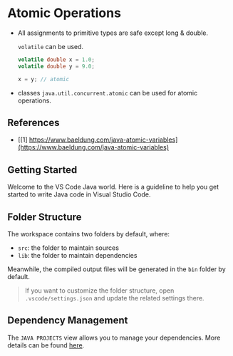 # Atomic Operations

- All assignments to primitive types are safe except long & double.

  `volatile` can be used.

  ```java
  volatile double x = 1.0;
  volatile double y = 9.0;

  x = y; // atomic
  ```
- classes `java.util.concurrent.atomic` can be used for atomic operations.

## References

- [[1] https://www.baeldung.com/java-atomic-variables](https://www.baeldung.com/java-atomic-variables)


## Getting Started

Welcome to the VS Code Java world. Here is a guideline to help you get started to write Java code in Visual Studio Code.

## Folder Structure

The workspace contains two folders by default, where:

- `src`: the folder to maintain sources
- `lib`: the folder to maintain dependencies

Meanwhile, the compiled output files will be generated in the `bin` folder by default.

> If you want to customize the folder structure, open `.vscode/settings.json` and update the related settings there.

## Dependency Management

The `JAVA PROJECTS` view allows you to manage your dependencies. More details can be found [here](https://github.com/microsoft/vscode-java-dependency#manage-dependencies).
